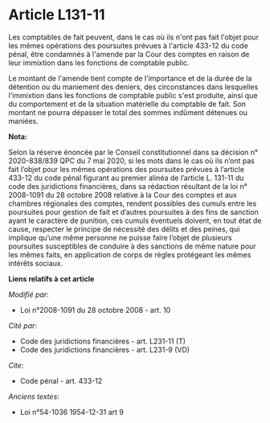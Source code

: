 # Article L131-11

Les comptables de fait peuvent, dans le cas où ils n'ont pas fait l'objet pour les mêmes opérations des poursuites prévues à
l'article 433-12 du code pénal, être condamnés à l'amende par la Cour des comptes en raison de leur immixtion dans les
fonctions de comptable public. 

Le montant de l'amende tient compte de l'importance et de la durée de la détention ou du maniement des deniers, des
circonstances dans lesquelles l'immixtion dans les fonctions de comptable public s'est produite, ainsi que du comportement et
de la situation matérielle du comptable de fait. Son montant ne pourra dépasser le total des sommes indûment détenues ou
maniées.

**Nota:**

Selon la réserve énoncée par le Conseil constitutionnel dans sa décision n° 2020-838/839 QPC du 7 mai 2020, si les mots dans
le cas où ils n’ont pas fait l’objet pour les mêmes opérations des poursuites prévues à l’article 433-12 du code pénal
figurant au premier alinéa de l’article L. 131-11 du code des juridictions financières, dans sa rédaction résultant de la loi
n° 2008-1091 du 28 octobre 2008 relative à la Cour des comptes et aux chambres régionales des comptes, rendent possibles des
cumuls entre les poursuites pour gestion de fait et d’autres poursuites à des fins de sanction ayant le caractère de
punition, ces cumuls éventuels doivent, en tout état de cause, respecter le principe de nécessité des délits et des peines,
qui implique qu’une même personne ne puisse faire l’objet de plusieurs poursuites susceptibles de conduire à des sanctions de
même nature pour les mêmes faits, en application de corps de règles protégeant les mêmes intérêts sociaux.

**Liens relatifs à cet article**

_Modifié par_:

  - Loi n°2008-1091 du 28 octobre 2008 - art. 10

_Cité par_:

  - Code des juridictions financières - art. L231-11 (T)
  - Code des juridictions financières - art. L231-9 (VD)

_Cite_:

  - Code pénal - art. 433-12

_Anciens textes_:

  - Loi n°54-1036 1954-12-31 art 9
